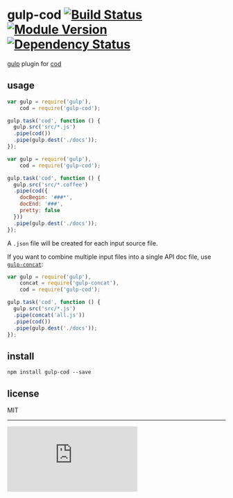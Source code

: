 # gulp-cod [![Build Status](https://drone.io/github.com/namuol/gulp-cod/status.png)](https://drone.io/github.com/namuol/gulp-cod/latest) [![Module Version](http://img.shields.io/npm/v/gulp-cod.svg?style=flat)](https://www.npmjs.org/package/gulp-cod) [![Dependency Status](http://img.shields.io/david/namuol/gulp-cod.svg?style=flat)](https://david-dm.org/namuol/gulp-cod)

[gulp](https://github.com/gulpjs/gulp) plugin for [cod](http://github.com/namuol/cod)

## usage

```js
var gulp = require('gulp'),
    cod = require('gulp-cod');

gulp.task('cod', function () {
  gulp.src('src/*.js')
  .pipe(cod())
  .pipe(gulp.dest('./docs'));
});
```

```js
var gulp = require('gulp'),
    cod = require('gulp-cod');

gulp.task('cod', function () {
  gulp.src('src/*.coffee')
  .pipe(cod({
    docBegin: '###*',
    docEnd: '###',
    pretty: false
  }))
  .pipe(gulp.dest('./docs'));
});
```

A `.json` file will be created for each input source file.

If you want to combine multiple input files into a single API doc file, use [`gulp-concat`](https://github.com/wearefractal/gulp-concat):

```js
var gulp = require('gulp'),
    concat = require('gulp-concat'),
    cod = require('gulp-cod');

gulp.task('cod', function () {
  gulp.src('src/*.js')
  .pipe(concat('all.js'))
  .pipe(cod())
  .pipe(gulp.dest('./docs'));
});
```

## install

```
npm install gulp-cod --save
```

## license

MIT

---

[![Analytics](https://ga-beacon.appspot.com/UA-33247419-2/gulp-cod/README.md)](https://github.com/igrigorik/ga-beacon)
